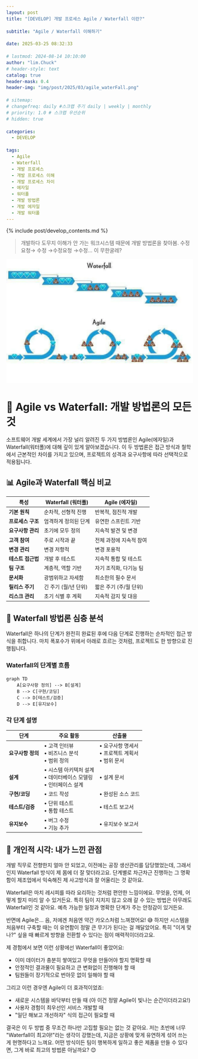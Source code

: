 ```yaml
---
layout: post
title: "[DEVELOP] 개발 프로세스 Agile / Waterfall 이란?"

subtitle: "Agile / Waterfall 이해하기"

date: 2025-03-25 08:32:33

# lastmod: 2024-08-14 10:10:00
author: "lim.Chuck"
# header-style: text
catalog: true
header-mask: 0.4
header-img: "img/post/2025/03/agile_waterFall.png"

# sitemap:
# changefreq: daily #스크랩 주기 daily | weekly | monthly
# priority: 1.0 # 스크랩 우선순위
# hidden: true

categories:
  - DEVELOP

tags:
  - Agile
  - Waterfall
  - 개발 프로세스
  - 개발 프로세스 이해
  - 개발 프로세스 차이
  - 에자일
  - 워터폴
  - 개발 방법론
  - 개발 에자일
  - 개발 워터폴
---
```


{% include post/develop_contents.md %}

> 개발하다 도무지 이해가 안 가는 워크시스템 때문에 개발 방법론을 찾아봄. 수정요청→ 수정 →수정요청 →수정... 이 무한굴레?

![](/img/post/2025/03/agile_waterfall-meme.png)

# 🚀 Agile vs Waterfall: 개발 방법론의 모든 것

소프트웨어 개발 세계에서 가장 널리 알려진 두 가지 방법론인 Agile(에자일)과 Waterfall(워터폴)에 대해 깊이 있게 알아보겠습니다. 이 두 방법론은 접근 방식과 철학에서 근본적인 차이를 가지고 있으며, 프로젝트의 성격과 요구사항에 따라 선택적으로 적용됩니다.

## 📊 Agile과 Waterfall 핵심 비교

| 특성              | Waterfall (워터폴)   | Agile (에자일)          |
| ----------------- | -------------------- | ----------------------- |
| **기본 원칙**     | 순차적, 선형적 진행  | 반복적, 점진적 개발     |
| **프로세스 구조** | 엄격하게 정의된 단계 | 유연한 스프린트 기반    |
| **요구사항 관리** | 초기에 모두 정의     | 지속적 발견 및 변경     |
| **고객 참여**     | 주로 시작과 끝       | 전체 과정에 지속적 참여 |
| **변경 관리**     | 변경 저항적          | 변경 포용적             |
| **테스트 접근법** | 개발 후 테스트       | 지속적 통합 및 테스트   |
| **팀 구조**       | 계층적, 역할 기반    | 자기 조직화, 다기능 팀  |
| **문서화**        | 광범위하고 자세함    | 최소한의 필수 문서      |
| **릴리스 주기**   | 긴 주기 (월/년 단위) | 짧은 주기 (주/월 단위)  |
| **리스크 관리**   | 초기 식별 후 계획    | 지속적 감지 및 대응     |

## 🌊 Waterfall 방법론 심층 분석

Waterfall은 하나의 단계가 완전히 완료된 후에 다음 단계로 진행하는 순차적인 접근 방식을 취합니다. 마치 폭포수가 위에서 아래로 흐르는 것처럼, 프로젝트도 한 방향으로 진행됩니다.

### Waterfall의 단계별 흐름

```mermaid
graph TD
    A[요구사항 정의] --> B[설계]
    B --> C[구현/코딩]
    C --> D[테스트/검증]
    D --> E[유지보수]
```

### 각 단계 설명

| 단계              | 주요 활동                                                            | 산출물                                                |
| ----------------- | -------------------------------------------------------------------- | ----------------------------------------------------- |
| **요구사항 정의** | • 고객 인터뷰<br>• 비즈니스 분석<br>• 범위 정의                      | • 요구사항 명세서<br>• 프로젝트 계획서<br>• 범위 문서 |
| **설계**          | • 시스템 아키텍처 설계<br>• 데이터베이스 모델링<br>• 인터페이스 설계 | • 설계 문서                                           |
| **구현/코딩**     | • 코드 작성                                                          | • 완성된 소스 코드                                    |
| **테스트/검증**   | • 단위 테스트<br>• 통합 테스트                                       | • 테스트 보고서                                       |
| **유지보수**      | • 버그 수정<br>• 기능 추가                                           | • 유지보수 보고서                                     |

## 🧠 개인적 시각: 내가 느낀 관점

개발 직무로 전향한지 얼마 안 되었고, 이전에는 공장 생산관리를 담당했었는데, 그래서인지 Waterfall 방식이 제 몸에 더 잘 맞더라고요. 단계별로 차근차근 진행하는 그 명확함이 제조업에서 익숙해진 제 사고방식과 잘 어울리는 것 같아요.

Waterfall은 마치 레시피를 따라 요리하는 것처럼 편안한 느낌이에요. 무엇을, 언제, 어떻게 할지 미리 알 수 있거든요. 특히 팀이 지치지 않고 오래 갈 수 있는 방법은 아무래도 Waterfall인 것 같아요. 예측 가능한 일정과 명확한 단계가 주는 안정감이 있거든요.

반면에 Agile은... 음, 저에겐 처음엔 약간 카오스처럼 느껴졌어요! 😅 하지만 시스템을 처음부터 구축할 때는 이 유연함이 정말 큰 무기가 된다는 걸 깨달았어요. 특히 "이게 맞나?" 싶을 때 빠르게 방향을 전환할 수 있다는 점이 매력적이더라고요.

제 경험에서 보면 이런 상황에선 Waterfall이 좋았어요:

- 이미 데이터가 충분히 쌓여있고 무엇을 만들어야 할지 명확할 때
- 안정적인 결과물이 필요하고 큰 변화없이 진행해야 할 때
- 팀원들이 장기적으로 번아웃 없이 일해야 할 때

그리고 이런 경우엔 Agile이 더 효과적이었죠:

- 새로운 시스템을 바닥부터 만들 때 (아 이건 정말 Agile이 빛나는 순간이더라고요!)
- 사용자 경험이 최우선인 서비스 개발할 때
- "일단 해보고 개선하자" 식의 접근이 필요할 때

결국은 이 두 방법 중 무조건 하나만 고집할 필요는 없는 것 같아요. 저는 초반에 너무 "Waterfall이 최고야!"라는 생각이 강했는데, 지금은 상황에 맞게 유연하게 섞어 쓰는 게 현명하다고 느껴요. 어떤 방식이든 팀이 행복하게 일하고 좋은 제품을 만들 수 있다면, 그게 바로 최고의 방법론 아닐까요? 😊
